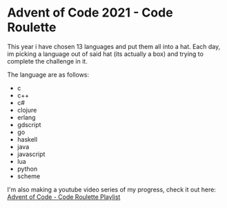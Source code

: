 # Advent of Code 2021 - Code Roulette

This year i have chosen 13 languages and put them all into a hat. Each day, im picking a language out of said hat (its actually a box) and trying to complete the challenge in it.

The language are as follows:

* c
* c++
* c#
* clojure
* erlang
* gdscript
* go
* haskell
* java
* javascript
* lua
* python
* scheme

I'm also making a youtube video series of my progress, check it out here: [Advent of Code - Code Roulette Playlist](https://www.youtube.com/watch?v=k5qJSX28k30&list=PLkD0xuVmwo66rb2HeN561x_mcg9fvSXIC&ab_channel=BOCDev)
